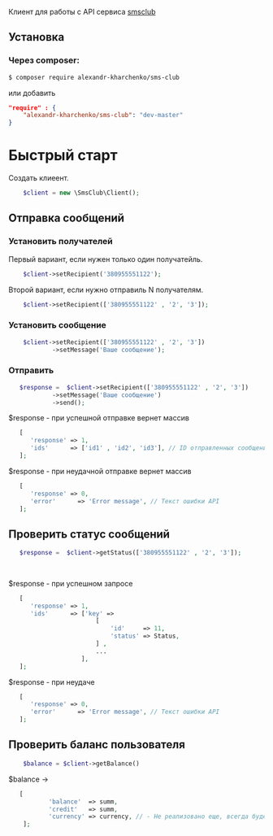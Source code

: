 Клиент для работы с API сервиса [smsclub](https://smsclub.mobi/)

## Установка

### Через composer:

```bash
$ composer require alexandr-kharchenko/sms-club
```

или добавить

```json
"require" : {
    "alexandr-kharchenko/sms-club": "dev-master"
}
```

# Быстрый старт
Создать клиеент.
```php
    $client = new \SmsClub\Client();
```

## Отправка сообщений
### Установить получателей

Первый вариант, если нужен только один получатейль.

```php
    $client->setRecipient('380955551122');
```

Второй вариант, если нужно отправиль N получателям.

```php
    $client->setRecipient(['380955551122' , '2', '3']);
```

### Установить сообщение
```php
    $client->setRecipient(['380955551122' , '2', '3'])
            ->setMessage('Ваше сообщение');
```

### Отправить
```php
   $response =  $client->setRecipient(['380955551122' , '2', '3'])
            ->setMessage('Ваше сообщение')
            ->send();
```
$response - при успешной отправке вернет массив 

```php
   [
      'response' => 1,
      'ids'      => ['id1' , 'id2', 'id3'], // ID отправленных сообщений
   ];
```

$response - при неудачной отправке вернет массив 
```php
   [
      'response' => 0,
      'error'      => 'Error message', // Текст ошибки API
   ];
```

## Проверить статус сообщений

```php
   $response =  $client->getStatus(['380955551122' , '2', '3']);
   
           
```

$response - при успешном запросе
```php
   [
      'response' => 1,
      'ids'      => ['key' =>
                        [
                            'id'     => 11,
                            'status' => Status,
                        ] , 
                        ...
                    ], 
   ];
```

$response - при неудаче

```php
   [
      'response' => 0,
      'error'      => 'Error message', // Текст ошибки API
   ];
```

## Проверить баланс пользователя
```php
    $balance = $client->getBalance()
 ```
 $balance -> 
 
 ```php
    [
            'balance'  => summ,
            'credit'   => summ,
            'currency' => currency, // - Не реализовано еще, всегда будет Not found
     ];
 ```

